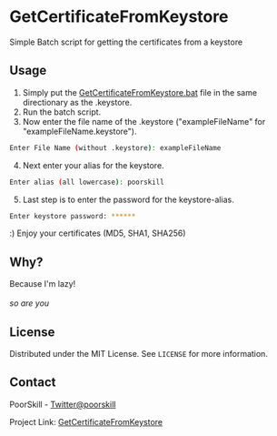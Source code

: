 # GetCertificateFromKeystore
Simple Batch script for getting the certificates from a keystore


<!-- USAGE EXAMPLES -->
## Usage

1. Simply put the [GetCertificateFromKeystore.bat](GetCertificateFromKeystore.bat) file in the same directionary as the .keystore.<br/>
2. Run the batch script.<br/>
3. Now enter the file name of the .keystore ("exampleFileName" for "exampleFileName.keystore").
```sh
Enter File Name (without .keystore): exampleFileName
```
4. Next enter your alias for the keystore.<br/>
```sh
Enter alias (all lowercase): poorskill
```
5. Last step is to enter the password for the keystore-alias.<br/>
```sh
Enter keystore password: ******
```
:) Enjoy your certificates (MD5, SHA1, SHA256)

## Why?

Because I'm lazy!<br/>
<br/>
_so are you_

<!-- LICENSE -->
## License

Distributed under the MIT License. See `LICENSE` for more information.



<!-- CONTACT -->
## Contact

PoorSkill - [Twitter@poorskill](https://twitter.com/poorskill)

Project Link: [GetCertificateFromKeystore](https://github.com/PoorSkill/GetCertificateFromKeystore)

